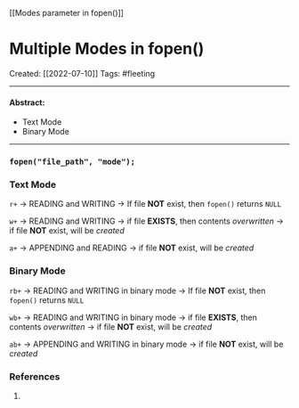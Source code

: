 [[Modes parameter in fopen()]]

# Multiple Modes in fopen()
Created:  [[2022-07-10]]
Tags: #fleeting 

---
#### Abstract:
- Text Mode
- Binary Mode
---
### `fopen("file_path", "mode");`

### Text Mode
`r+` -> READING and WRITING
-> If file **NOT** exist, then `fopen()` returns `NULL`


`w+` -> READING and WRITING
-> if file **EXISTS**, then contents _overwritten_
-> if file **NOT** exist, will be _created_


`a+` -> APPENDING and READING
-> if file **NOT** exist, will be _created_


### Binary Mode
`rb+` -> READING and WRITING in binary mode
-> If file **NOT** exist, then `fopen()` returns `NULL`


`wb+` -> READING and WRITING in binary mode
-> if file **EXISTS**, then contents _overwritten_
-> if file **NOT** exist, will be _created_


`ab+` -> APPENDING and WRITING in binary mode
-> if file **NOT** exist, will be _created_



### References
1. 